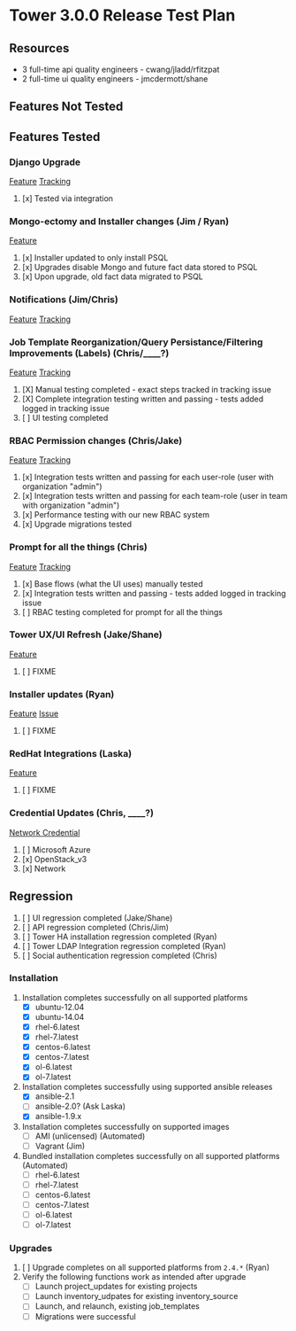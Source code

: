 # Tower 3.0.0 Release Test Plan

## Resources
* 3 full-time api quality engineers - cwang/jladd/rfitzpat
* 2 full-time ui quality engineers - jmcdermott/shane

## Features Not Tested

## Features Tested

### Django Upgrade
[Feature](https://drive.google.com/open?id=18RB73_CSFX6uSOZLmp9McHU1mVfhw5eUKNDEzJScnjA)
[Tracking](https://github.com/ansible/ansible-tower/issues/594)

1. [x] Tested via integration

### Mongo-ectomy and Installer changes (Jim / Ryan)
[Feature](https://drive.google.com/open?id=1fJeLZefxSia0-XSS0Gx_jeG5lYXUkU8V1LD9juEnlDc)

1. [x] Installer updated to only install PSQL
1. [x] Upgrades disable Mongo and future fact data stored to PSQL
1. [x] Upon upgrade, old fact data migrated to PSQL

### Notifications (Jim/Chris)
[Feature](https://drive.google.com/open?id=14qb12baMp5aYWVpxXGEKxiC_wX3ZpHe3Bf6hwUue9rI)
[Tracking](https://github.com/ansible/ansible-tower/issues/1291)
<ui ticket> 

###  Job Template Reorganization/Query Persistance/Filtering Improvements (Labels) (Chris/____?)
[Feature](https://docs.google.com/document/d/15FIaU-guKSfavK_pZ7f4k1Z9z3uXLFsYxXIFr3kzwcA/edit#heading=h.kr1zq13elnh)
[Tracking](https://github.com/ansible/ansible-tower/issues/1153)

1. [X] Manual testing completed - exact steps tracked in tracking issue
1. [X] Complete integration testing written and passing - tests added logged in tracking issue
1. [ ] UI testing completed

### RBAC Permission changes (Chris/Jake)
[Feature](https://drive.google.com/open?id=1n_hLt0vKV5ytyYtA5oj71QLKiWtKQkhVezbUvUj_npA)
[Tracking](https://github.com/ansible/ansible-tower/issues/1155)

1. [x] Integration tests written and passing for each user-role (user with organization "admin")
1. [x] Integration tests written and passing for each team-role (user in team with organization "admin")
1. [x] Performance testing with our new RBAC system
1. [x] Upgrade migrations tested

### Prompt for all the things (Chris)
[Feature](https://drive.google.com/open?id=15iSHWjgCk0oyuHX9soWtClB9dOJ4Qlxm5H8fsTqoTuo)
[Tracking](https://github.com/ansible/ansible-tower/issues/1136)

1. [x] Base flows (what the UI uses) manually tested
1. [x] Integration tests written and passing - tests added logged in tracking issue
1. [ ] RBAC testing completed for prompt for all the things
 
### Tower UX/UI Refresh (Jake/Shane)
[Feature](https://docs.google.com/document/d/1lvhjtjzKy4Ty9nusob2ZRDX5PpUC-CZ-2vLvnjQzF7k/edit)

1. [ ] FIXME

### Installer updates (Ryan)
[Feature](https://drive.google.com/open?id=1fJeLZefxSia0-XSS0Gx_jeG5lYXUkU8V1LD9juEnlDc)
[Issue](https://github.com/ansible/ansible-tower/issues/1194)

1. [ ] FIXME

### RedHat Integrations (Laska)
[Feature](https://docs.google.com/document/d/1a3_HMixPdCTxvLW8kySjyPKygP2QoYhz6iCcseyM020/edit)

1. [ ] FIXME

### Credential Updates (Chris, ____?)
[Network Credential](https://docs.google.com/document/d/1RqQboCQ3RJLjCuINwEC_AI-tkcN99G8qY91KrRgcsfQ/edit)

1. [ ] Microsoft Azure
2. [x] OpenStack_v3
3. [x] Network

## Regression
1. [ ] UI regression completed (Jake/Shane)
1. [ ] API regression completed (Chris/Jim)
1. [ ] Tower HA installation regression completed (Ryan)
1. [ ] Tower LDAP Integration regression completed (Ryan)
1. [ ] Social authentication regression completed (Chris)

### Installation
1. Installation completes successfully on all supported platforms
    * [x] ubuntu-12.04
    * [x] ubuntu-14.04
    * [x] rhel-6.latest
    * [x] rhel-7.latest
    * [x] centos-6.latest
    * [x] centos-7.latest
    * [x] ol-6.latest
    * [x] ol-7.latest
1. Installation completes successfully using supported ansible releases
    * [x] ansible-2.1
    * [ ] ansible-2.0? (Ask Laska)
    * [x] ansible-1.9.x
1. Installation completes successfully on supported images
    * [ ] AMI (unlicensed) (Automated)
    * [ ] Vagrant (Jim)
1. Bundled installation completes successfully on all supported platforms (Automated)
    * [ ] rhel-6.latest
    * [ ] rhel-7.latest
    * [ ] centos-6.latest
    * [ ] centos-7.latest
    * [ ] ol-6.latest
    * [ ] ol-7.latest

### Upgrades
1. [ ] Upgrade completes on all supported platforms from `2.4.*` (Ryan)
1. Verify the following functions work as intended after upgrade
    * [ ] Launch project_updates for existing projects
    * [ ] Launch inventory_udpates for existing inventory_source
    * [ ] Launch, and relaunch, existing job_templates
    * [ ] Migrations were successful
